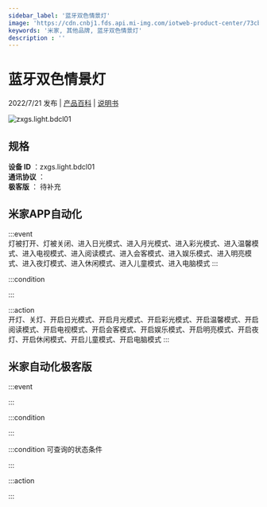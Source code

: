 ```yaml
---
sidebar_label: '蓝牙双色情景灯'
image: 'https://cdn.cnbj1.fds.api.mi-img.com/iotweb-product-center/73cb8e569c8984026448b3d04743be61_1656925037684.png?GalaxyAccessKeyId=AKVGLQWBOVIRQ3XLEW&Expires=9223372036854775807&Signature=pw9fvxNCPK9XmY1v+dkDSKEupuU='
keywords: '米家, 其他品牌, 蓝牙双色情景灯'
description : ''
---
```

# 蓝牙双色情景灯

2022/7/21 发布 | [产品百科](https://home.mi.com/webapp/content/baike/product/index.html?model=zxgs.light.bdcl01/) | [说明书](https://home.mi.com/views/introduction.html?model=zxgs.light.bdcl01&region=cn)

![zxgs.light.bdcl01](https://cdn.cnbj1.fds.api.mi-img.com/iotweb-product-center/73cb8e569c8984026448b3d04743be61_1656925037684.png?GalaxyAccessKeyId=AKVGLQWBOVIRQ3XLEW&Expires=9223372036854775807&Signature=pw9fvxNCPK9XmY1v+dkDSKEupuU=)

## 规格  
> 
**设备 ID** ：zxgs.light.bdcl01  
**通讯协议** ：  
**极客版**  ： 待补充 


## 米家APP自动化  

:::event  
灯被打开、灯被关闭、进入日光模式、进入月光模式、进入彩光模式、进入温馨模式、进入电视模式、进入阅读模式、进入会客模式、进入娱乐模式、进入明亮模式、进入夜灯模式、进入休闲模式、进入儿童模式、进入电脑模式
:::

:::condition  

:::

:::action   
开灯、关灯、开启日光模式、开启月光模式、开启彩光模式、开启温馨模式、开启阅读模式、开启电视模式、开启会客模式、开启娱乐模式、开启明亮模式、开启夜灯、开启休闲模式、开启儿童模式、开启电脑模式
:::

## 米家自动化极客版  

:::event  

:::

:::condition  

:::

:::condition 可查询的状态条件  

:::

:::action  

:::

        
